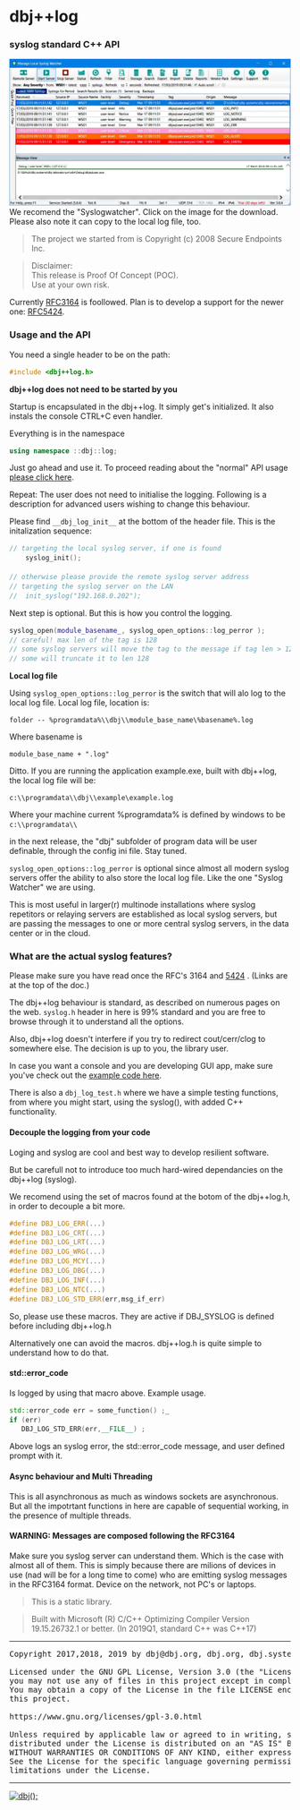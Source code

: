 
# dbj++log
### syslog standard C++ API 

[![syslogwatcher](./media/syslogwatcher.com.jpg)](https://syslogwatcher.com "syslogwatcher.com")
We recomend the "Syslogwatcher". Click on the image for the download. Please also note it can copy to the local log file, too.

> The project we started from is Copyright (c) 2008 Secure Endpoints Inc.


> Disclaimer: <br/>
> This release is Proof Of Concept (POC). <br/>
> Use at your own risk.


Currently [RFC3164](https://tools.ietf.org/html/rfc3164) is foollowed. Plan is to develop a support for the newer one: 
[RFC5424](https://tools.ietf.org/html/rfc5424).

### Usage and the API

You need a single header to be on the path:
```cpp
#include <dbj++log.h>
```

**dbj++log does not need to be started by you**

Startup is encapsulated in the dbj++log. It simply get's initialized. 
It also instals the console CTRL+C even handler.

Everything is in the namespace
```cpp
using namespace ::dbj::log;
```
Just go ahead and use it. To proceed reading about the "normal" API usage [please click here](#features).

Repeat: The user does not need to initialise the logging.
Following is a description for advanced users wishing to change this behaviour.

Please find `__dbj_log_init__` at the bottom of the header file. This is the initalization sequence:

```cpp
// targeting the local syslog server, if one is found
	syslog_init();

// otherwise please provide the remote syslog server address
// targeting the syslog server on the LAN
//	init_syslog("192.168.0.202");
```

Next step is optional. But this is how you control the logging.

```cpp
syslog_open(module_basename_, syslog_open_options::log_perror );
// careful! max len of the tag is 128
// some syslog servers will move the tag to the message if tag len > 128
// some will truncate it to len 128
``` 

**Local log file**

Using `syslog_open_options::log_perror` is the switch that will alo log to the local 
log file. Local log file, location is:

	folder -- %programdata%\\dbj\\module_base_name\%basename%.log

Where basename is

	module_base_name + ".log"

Ditto. If you are running the application example.exe, built with dbj++log, the local log file will be:

    c:\\programdata\\dbj\\example\example.log

Where your machine current %programdata% is defined by windows to be `c:\\programdata\\`

in the next release, the "dbj" subfolder of program data will be user definable, through the config ini file. Stay tuned.

`syslog_open_options::log_perror` is optional since almost all modern syslog servers offer the ability to also store the local log file.
Like the one "Syslog Watcher" we are using. 

This is most useful in larger(r) multinode installations where syslog repetitors or relaying servers are established as local syslog servers, but are passing
the messages to one or more central  syslog servers, in the data center or in the cloud.

<span id="features">

### What are the actual syslog features?

Please make sure you have read once the RFC's 3164 and [5424](https://tools.ietf.org/html/rfc5424) . (Links are at the top of the doc.)

The dbj++log behaviour is standard, as described on  numerous pages on the web.
`syslog.h` header in here is 99% standard and you are free to browse through it to understand all the options.

Also, dbj++log doesn't interfere if you try to redirect 
cout/cerr/clog to somewhere else. The decision is up to you, the library user. 

In case you want a console and you are developing GUI app, make 
sure you've check out the [example code here](https://gist.github.com/kingseva/a918ec66079a9475f19642ec31276a21).

There is also a `dbj_log_test.h` where we have a simple testing functions, from where you might start, using the syslog(), with added C++ functionality.

#### Decouple the logging from your code

Loging and syslog are cool and best way to develop resilient software.

But be carefull not to introduce too much hard-wired dependancies on the dbj++log (syslog).

We recomend using the set of macros found at the botom of the dbj++log.h, in order to 
decouple a bit more.

```cpp
#define DBJ_LOG_ERR(...) 
#define DBJ_LOG_CRT(...) 
#define DBJ_LOG_LRT(...) 
#define DBJ_LOG_WRG(...) 
#define DBJ_LOG_MCY(...) 
#define DBJ_LOG_DBG(...) 
#define DBJ_LOG_INF(...) 
#define DBJ_LOG_NTC(...)
#define DBJ_LOG_STD_ERR(err,msg_if_err) 
```

So, please use these macros. They are active if DBJ_SYSLOG is defined before 
including dbj++log.h

Alternatively one can avoid the macros. dbj++log.h is quite simple to understand how to do that.

#### std::error_code 

Is logged by using that macro above. Example usage.

```cpp
std::error_code err = some_function() ;_
if (err)
   DBJ_LOG_STD_ERR(err,__FILE__) ;
```
Above logs an syslog error, the std::error_code message, and user defined prompt with it.

#### Async behaviour and Multi Threading

This is all asynchronous as much as windows sockets are asynchronous.
But all the impotrtant functions in here are capable of sequential working, 
in the presence of multiple threads.

#### WARNING: Messages are composed following the RFC3164

Make sure you syslog server can understand them. Which is the case with almost all of them. 
This is simply because there are milions of devices in use (nad will be for a long time to come) who are emitting 
syslog messages in the RFC3164 format. Device on the network, not PC's or laptops.

> This is a static library. 

> Built with Microsoft (R) C/C++ Optimizing Compiler Version 19.15.26732.1 or better.
> (In 2019Q1, standard C++ was C++17)


-------------------------------------

<pre>
Copyright 2017,2018, 2019 by dbj@dbj.org, dbj.org, dbj.systems ltd.

Licensed under the GNU GPL License, Version 3.0 (the "License");
you may not use any of files in this project except in compliance with the License.
You may obtain a copy of the License in the file LICENSE enclosed in
this project.

https://www.gnu.org/licenses/gpl-3.0.html

Unless required by applicable law or agreed to in writing, software
distributed under the License is distributed on an "AS IS" BASIS,
WITHOUT WARRANTIES OR CONDITIONS OF ANY KIND, either express or implied.
See the License for the specific language governing permissions and
limitations under the License.
</pre>
---------------------------------------------------------------------  

[![dbj();](http://dbj.org/wp-content/uploads/2015/12/cropped-dbj-icon-e1486129719897.jpg)](http://www.dbj.org "dbj")  

